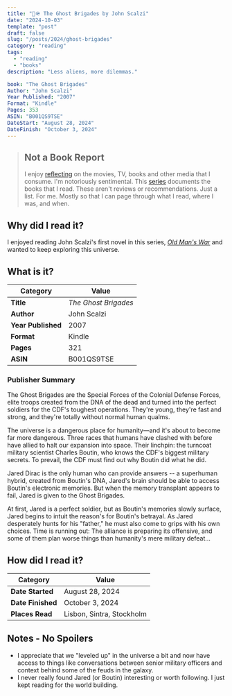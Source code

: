 ```yaml
---
title: "👻🪖 The Ghost Brigades by John Scalzi"
date: "2024-10-03"
template: "post"
draft: false
slug: "/posts/2024/ghost-brigades"
category: "reading"
tags:
  - "reading"
  - "books"
description: "Less aliens, more dilemmas."

book: "The Ghost Brigades"
Author: "John Scalzi"
Year Published: "2007"
Format: "Kindle"
Pages: 353
ASIN: "B001QS9TSE"
DateStart: "August 28, 2024"
DateFinish: "October 3, 2024"
---
```


> ## Not a Book Report
> I enjoy [reflecting](https://blog.samrhea.com/posts/2019/analyze-media-habits) on the movies, TV, books and other media that I consume. I'm notoriously sentimental. This [series](https://blog.samrhea.com/category/reading) documents the books that I read. These aren't reviews or recommendations. Just a list. For me. Mostly so that I can page through what I read, where I was, and when.

## Why did I read it?
I enjoyed reading John Scalzi's first novel in this series, [_Old Man's War_](https://blog.samrhea.com/posts/2024/old-mans-war/) and wanted to keep exploring this universe.

## What is it?
|Category|Value|
|---|---|
|**Title**|*The Ghost Brigades*|
|**Author**|John Scalzi|
|**Year Published**|2007|
|**Format**|Kindle|
|**Pages**|321|
|**ASIN**|B001QS9TSE|

### Publisher Summary

The Ghost Brigades are the Special Forces of the Colonial Defense Forces, elite troops created from the DNA of the dead and turned into the perfect soldiers for the CDF's toughest operations. They're young, they're fast and strong, and they're totally without normal human qualms.

The universe is a dangerous place for humanity—and it's about to become far more dangerous. Three races that humans have clashed with before have allied to halt our expansion into space. Their linchpin: the turncoat military scientist Charles Boutin, who knows the CDF's biggest military secrets. To prevail, the CDF must find out why Boutin did what he did.

Jared Dirac is the only human who can provide answers -- a superhuman hybrid, created from Boutin's DNA, Jared's brain should be able to access Boutin's electronic memories. But when the memory transplant appears to fail, Jared is given to the Ghost Brigades.

At first, Jared is a perfect soldier, but as Boutin's memories slowly surface, Jared begins to intuit the reason's for Boutin's betrayal. As Jared desperately hunts for his "father," he must also come to grips with his own choices. Time is running out: The alliance is preparing its offensive, and some of them plan worse things than humanity's mere military defeat…

## How did I read it?
|Category|Value|
|---|---|
|**Date Started**|August 28, 2024|
|**Date Finished**|October 3, 2024|
|**Places Read**|Lisbon, Sintra, Stockholm|

## Notes - No Spoilers
* I appreciate that we "leveled up" in the universe a bit and now have access to things like conversations between senior military officers and context behind some of the feuds in the galaxy.
* I never really found Jared (or Boutin) interesting or worth following. I just kept reading for the world building.